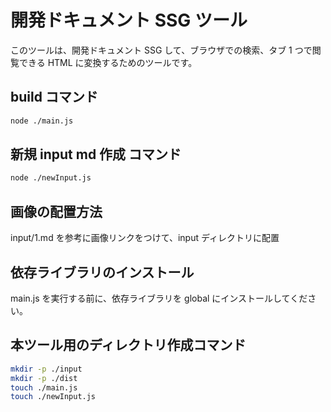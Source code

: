 # 開発ドキュメント SSG ツール

このツールは、開発ドキュメント SSG して、ブラウザでの検索、タブ 1 つで閲覧できる HTML に変換するためのツールです。

## build コマンド

```bash
node ./main.js
```

## 新規 input md 作成 コマンド

```bash
node ./newInput.js
```

## 画像の配置方法

input/1.md を参考に画像リンクをつけて、input ディレクトリに配置

## 依存ライブラリのインストール

main.js を実行する前に、依存ライブラリを global にインストールしてください。

## 本ツール用のディレクトリ作成コマンド

```bash
mkdir -p ./input
mkdir -p ./dist
touch ./main.js
touch ./newInput.js
```
